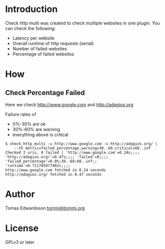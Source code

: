 Introduction
============
Check http multi was created to check multiple websites in one plugin. You can check the following:

* Latency per website
* Overall runtime of http requests (serial)
* Number of failed websites
* Percentage of failed websites


How
===

Check Percentage Failed
-----------------------
Here we check http://www.google.com and http://adagios.org

Failure rates of 
* 0%-30% are ok
* 30%-60% are warning
* everything above is critical

```
$ check_http_multi -u http://www.google.com -u http://adagios.org/ \
    --th metric=failed_percentage,warning=30..60,critical=60..inf 
Checked 2 uris, 0 failed | 'http://www.google.com'=0.24s;;;; 'http://adagios.org/'=0.47s;;;; 'failed'=0;;;; 'failed_percentage'=0.0%;30..60;60..inf;; 'runtime'=0.711745977402s;;;;
http://www.google.com fetched in 0.24 seconds
http://adagios.org/ fetched in 0.47 seconds
```



Author
======
Tomas Edwardsson <tommi@tommi.org>


License
=======
GPLv3 or later
